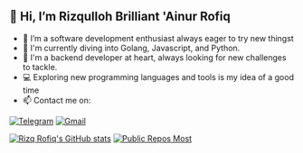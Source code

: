 ## 👋 Hi, I’m Rizqulloh Brilliant 'Ainur Rofiq
 - 👀 I’m a software development enthusiast always eager to try new thingst 
 - 🌱 I'm currently diving into Golang, Javascript, and Python.  
 - 💞️ I'm a backend developer at heart, always looking for new challenges to tackle.
 - :computer: Exploring new programming languages and tools is my idea of a good time
 - :mailbox: Contact me on:
 
[![Telegram](https://img.shields.io/badge/Telegram-2CA5E0?style=for-the-badge&logo=telegram&logoColor=white)](https://t.me/rizqrofiq)
[![Gmail](https://img.shields.io/badge/Gmail-D14836?style=for-the-badge&logo=gmail&logoColor=white)](mailto:rizqrofiq@gmail.com@gmail.com?subject=Assalamualaikum)

[![Rizq Rofiq's GitHub stats](https://github-stats-rizq.vercel.app/api?username=rizqrofiq&count-private=true&show_icons=true&theme=codeSTACKr)](https://github.com/rizqrofiq) 
[![Public Repos Most](https://github-stats-rizq.vercel.app/api/top-langs/?username=rizqrofiq&layout=compact&theme=codeSTACKr)](https://github.com/rizqrofiq)

<!---
rizqrofiq/rizqrofiq is a ✨ special ✨ repository because its `README.md` (this file) appears on your GitHub profile.
You can click the Preview link to take a look at your changes.
--->
